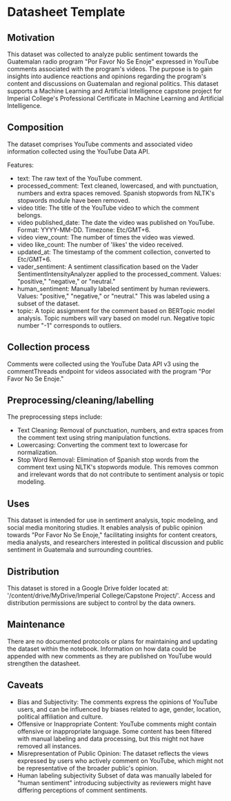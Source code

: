 # Datasheet Template

## Motivation

This dataset was collected to analyze public sentiment towards the Guatemalan radio program "Por Favor No Se Enoje" expressed in YouTube comments associated with the program's videos. The purpose is to gain insights into audience reactions and opinions regarding the program's content and discussions on Guatemalan and regional politics. This dataset supports a Machine Learning and Artificial Intelligence capstone project for Imperial College's Professional Certificate in Machine Learning and Artificial Intelligence.

 
## Composition

The dataset comprises YouTube comments and associated video information collected using the YouTube Data API.

Features:

- text: The raw text of the YouTube comment.
- processed_comment: Text cleaned, lowercased, and with punctuation, numbers and extra spaces removed. Spanish stopwords from NLTK's stopwords module have been removed.
- video title: The title of the YouTube video to which the comment belongs.
- video published_date: The date the video was published on YouTube. Format: YYYY-MM-DD. Timezone: Etc/GMT+6.
- video view_count: The number of times the video was viewed.
- video like_count: The number of 'likes' the video received.
- updated_at: The timestamp of the comment collection, converted to Etc/GMT+6.
- vader_sentiment: A sentiment classification based on the Vader SentimentIntensityAnalyzer applied to the processed_comment. Values: "positive," "negative," or "neutral."
- human_sentiment: Manually labeled sentiment by human reviewers. Values: "positive," "negative," or "neutral." This was labeled using a subset of the dataset.
- topic: A topic assignment for the comment based on BERTopic model analysis. Topic numbers will vary based on model run. Negative topic number "-1" corresponds to outliers.

## Collection process

Comments were collected using the YouTube Data API v3 using the commentThreads endpoint for videos associated with the program "Por Favor No Se Enoje."

## Preprocessing/cleaning/labelling

The preprocessing steps include:

- Text Cleaning: Removal of punctuation, numbers, and extra spaces from the comment text using string manipulation functions.
- Lowercasing: Converting the comment text to lowercase for normalization.
- Stop Word Removal: Elimination of Spanish stop words from the comment text using NLTK's stopwords module. This removes common and irrelevant words that do not contribute to sentiment analysis or topic modeling.
 
## Uses

This dataset is intended for use in sentiment analysis, topic modeling, and social media monitoring studies. It enables analysis of public opinion towards "Por Favor No Se Enoje," facilitating insights for content creators, media analysts, and researchers interested in political discussion and public sentiment in Guatemala and surrounding countries.

## Distribution

This dataset is stored in a Google Drive folder located at: '/content/drive/MyDrive/Imperial College/Capstone Project/'. Access and distribution permissions are subject to control by the data owners. 

## Maintenance

There are no documented protocols or plans for maintaining and updating the dataset within the notebook. Information on how data could be appended with new comments as they are published on YouTube would strengthen the datasheet.

## Caveats

- Bias and Subjectivity: The comments express the opinions of YouTube users, and can be influenced by biases related to age, gender, location, political affiliation and culture.
- Offensive or Inappropriate Content: YouTube comments might contain offensive or inappropriate language. Some content has been filtered with manual labeling and data processing, but this might not have removed all instances.
- Misrepresentation of Public Opinion: The dataset reflects the views expressed by users who actively comment on YouTube, which might not be representative of the broader public's opinion.
- Human labeling subjectivity Subset of data was manually labeled for "human sentiment" introducing subjectivity as reviewers might have differing perceptions of comment sentiments.


